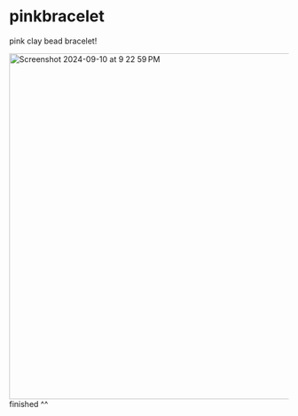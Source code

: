 # pinkbracelet

pink clay bead bracelet!

<img width="624" alt="Screenshot 2024-09-10 at 9 22 59 PM" src="https://github.com/user-attachments/assets/662c3ab7-d3e0-4588-8988-2feeaf48660a">
finished ^^
